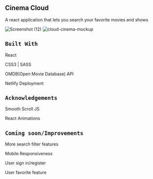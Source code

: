 
## Cinema Cloud 

A react application that lets you search your favorite movies and shows

![Screenshot (12)](https://user-images.githubusercontent.com/44646134/75596788-12faad80-5a60-11ea-8131-689cab98404b.png)
![cloud-cinema-mockup](https://user-images.githubusercontent.com/44646134/75701984-af03ff00-5c82-11ea-877f-9f39ea3ec500.jpg)



## `Built With`
React 

CSS3 | SASS

OMDB(Open Movie Database) API

Netlify Deployment


## `Acknowledgements`

Smooth Scroll JS

React Animations

## `Coming soon/Improvements`

More search filter features

Mobile Responsiveness

User sign in/register

User favorite feature



